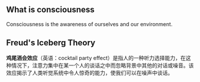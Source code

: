 ## What is consciousness

Consciousness is the awareness of ourselves and our environment.

## Freud's Iceberg Theory


**鸡尾酒会效应**（英语：cocktail party effect）是指人的一种听力选择能力，在这种情况下，注意力集中在某一个人的谈话之中而忽略背景中其他的对话或噪音。该效应揭示了人类听觉系统中令人惊奇的能力，使我们可以在噪声中谈话。